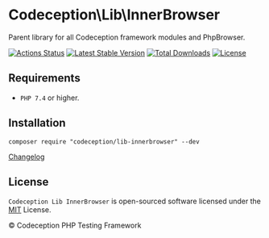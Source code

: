 # Codeception\Lib\InnerBrowser

Parent library for all Codeception framework modules and PhpBrowser.

[![Actions Status](https://github.com/Codeception/lib-innerbrowser/workflows/CI/badge.svg)](https://github.com/Codeception/lib-innerbrowser/actions)
[![Latest Stable Version](https://poser.pugx.org/codeception/lib-innerbrowser/v/stable)](https://github.com/Codeception/lib-innerbrowser/releases)
[![Total Downloads](https://poser.pugx.org/codeception/lib-innerbrowser/downloads)](https://packagist.org/packages/codeception/lib-innerbrowser)
[![License](https://poser.pugx.org/codeception/lib-innerbrowser/license)](/LICENSE)

## Requirements

* `PHP 7.4` or higher.

## Installation

```
composer require "codeception/lib-innerbrowser" --dev
```

[Changelog](https://github.com/Codeception/lib-innerbrowser/releases)

## License

`Codeception Lib InnerBrowser` is open-sourced software licensed under the [MIT](/LICENSE) License.

© Codeception PHP Testing Framework
